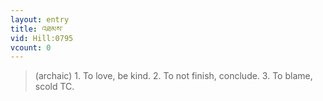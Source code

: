 ```yaml
---
layout: entry
title: འཐམས་
vid: Hill:0795
vcount: 0
---
```

> (archaic) 1\. To love, be kind\. 2\. To not finish, conclude\. 3\. To blame, scold TC\.


